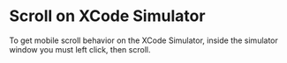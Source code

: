 # Scroll on XCode Simulator

To get mobile scroll behavior on the XCode Simulator, inside the simulator
window you must left click, then scroll.
